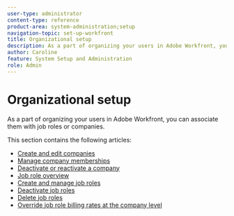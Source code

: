 ```yaml
---
user-type: administrator
content-type: reference
product-area: system-administration;setup
navigation-topic: set-up-workfront
title: Organizational setup
description: As a part of organizing your users in Adobe Workfront, you can associate them with job roles or companies.
author: Caroline
feature: System Setup and Administration
role: Admin
---
```


# Organizational setup

As a part of organizing your users in Adobe Workfront, you can associate them with job roles or companies.

This section contains the following articles:

* [Create and edit companies](../../../administration-and-setup/set-up-workfront/organizational-setup/create-and-edit-companies.md) 
* [Manage company memberships](../../../administration-and-setup/set-up-workfront/organizational-setup/manage-company-memberships.md) 
* [Deactivate or reactivate a company](../../../administration-and-setup/set-up-workfront/organizational-setup/deactivate-a-company.md) 
* [Job role overview](../../../administration-and-setup/set-up-workfront/organizational-setup/job-role-overview.md) 
* [Create and manage job roles](../../../administration-and-setup/set-up-workfront/organizational-setup/create-manage-job-roles.md) 
* [Deactivate job roles](../../../administration-and-setup/set-up-workfront/organizational-setup/deactivate-job-roles.md) 
* [Delete job roles](../../../administration-and-setup/set-up-workfront/organizational-setup/delete-job-roles.md) 
* [Override job role billing rates at the company level](../../../administration-and-setup/set-up-workfront/organizational-setup/override-job-role-billing-rates-company-level.md)

